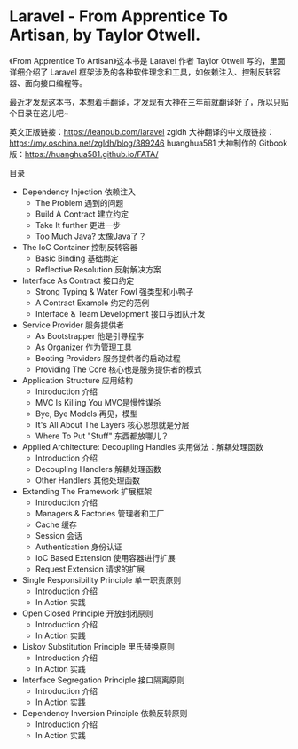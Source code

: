 # Laravel - From Apprentice To Artisan, by Taylor Otwell.

《From Apprentice To Artisan》这本书是 Laravel 作者 Taylor Otwell 写的，里面详细介绍了 Laravel 框架涉及的各种软件理念和工具，如依赖注入、控制反转容器、面向接口编程等。

最近才发现这本书，本想着手翻译，才发现有大神在三年前就翻译好了，所以只贴个目录在这儿吧~

英文正版链接：https://leanpub.com/laravel
zgldh 大神翻译的中文版链接：https://my.oschina.net/zgldh/blog/389246
huanghua581 大神制作的 Gitbook 版：https://huanghua581.github.io/FATA/

目录

*   Dependency Injection 依赖注入
    *   The Problem 遇到的问题
    *   Build A Contract 建立约定
    *   Take It further 更进一步
    *   Too Much Java? 太像Java了？
*   The IoC Container 控制反转容器
    *   Basic Binding 基础绑定
    *   Reflective Resolution 反射解决方案
*   Interface As Contract 接口约定
    *   Strong Typing & Water Fowl 强类型和小鸭子
    *   A Contract Example 约定的范例
    *   Interface & Team Development 接口与团队开发
*   Service Provider 服务提供者
    *   As Bootstrapper 他是引导程序
    *   As Organizer 作为管理工具
    *   Booting Providers 服务提供者的启动过程
    *   Providing The Core 核心也是服务提供者的模式
*   Application Structure 应用结构
    *   Introduction 介绍
    *   MVC Is Killing You MVC是慢性谋杀
    *   Bye, Bye Models 再见，模型
    *   It's All About The Layers 核心思想就是分层
    *   Where To Put "Stuff" 东西都放哪儿？
*   Applied Architecture: Decoupling Handles 实用做法：解耦处理函数
    *   Introduction 介绍
    *   Decoupling Handlers 解耦处理函数
    *   Other Handlers 其他处理函数
*   Extending The Framework 扩展框架
    *   Introduction 介绍
    *   Managers & Factories 管理者和工厂
    *   Cache 缓存
    *   Session 会话
    *   Authentication 身份认证
    *   IoC Based Extension 使用容器进行扩展
    *   Request Extension 请求的扩展
*   Single Responsibility Principle 单一职责原则
    *   Introduction 介绍
    *   In Action 实践
*   Open Closed Principle 开放封闭原则
    *   Introduction 介绍
    *   In Action 实践
*   Liskov Substitution Principle 里氏替换原则
    *   Introduction 介绍
    *   In Action 实践
*   Interface Segregation Principle 接口隔离原则
    *   Introduction 介绍
    *   In Action 实践
*   Dependency Inversion Principle 依赖反转原则
    *   Introduction 介绍
    *   In Action 实践
